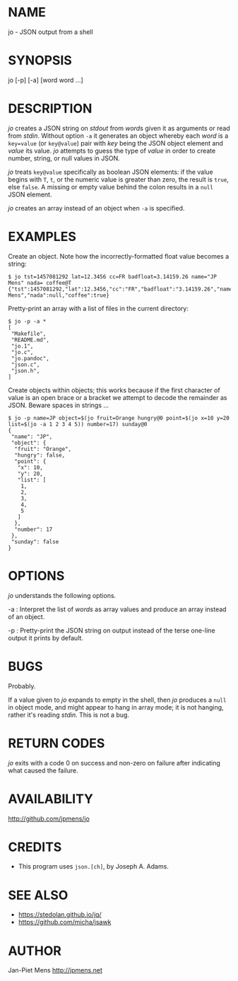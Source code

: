 NAME
====

jo - JSON output from a shell

SYNOPSIS
========

jo [-p] [-a] [word word ...]

DESCRIPTION
===========

*jo* creates a JSON string on *stdout* from *word*s given it as
arguments or read from *stdin*. Without option `-a` it generates an
object whereby each *word* is a `key=value` (or `key@value`) pair with
*key* being the JSON object element and *value* its value. *jo* attempts
to guess the type of *value* in order to create number, string, or null
values in JSON.

*jo* treats `key@value` specifically as boolean JSON elements: if the
value begins with `T`, `t`, or the numeric value is greater than zero,
the result is `true`, else `false`. A missing or empty value behind the
colon results in a `null` JSON element.

*jo* creates an array instead of an object when `-a` is specified.

EXAMPLES
========

Create an object. Note how the incorrectly-formatted float value becomes
a string:

    $ jo tst=1457081292 lat=12.3456 cc=FR badfloat=3.14159.26 name="JP Mens" nada= coffee@T
    {"tst":1457081292,"lat":12.3456,"cc":"FR","badfloat":"3.14159.26","name":"JP Mens","nada":null,"coffee":true}

Pretty-print an array with a list of files in the current directory:

    $ jo -p -a *
    [
     "Makefile",
     "README.md",
     "jo.1",
     "jo.c",
     "jo.pandoc",
     "json.c",
     "json.h",
    ]

Create objects within objects; this works because if the first character
of value is an open brace or a bracket we attempt to decode the
remainder as JSON. Beware spaces in strings ...

    $ jo -p name=JP object=$(jo fruit=Orange hungry@0 point=$(jo x=10 y=20 list=$(jo -a 1 2 3 4 5)) number=17) sunday@0
    {
     "name": "JP",
     "object": {
      "fruit": "Orange",
      "hungry": false,
      "point": {
       "x": 10,
       "y": 20,
       "list": [
        1,
        2,
        3,
        4,
        5
       ]
      },
      "number": 17
     },
     "sunday": false
    }

OPTIONS
=======

*jo* understands the following options.

-a
:   Interpret the list of *words* as array values and produce an array
    instead of an object.

-p
:   Pretty-print the JSON string on output instead of the terse one-line
    output it prints by default.

BUGS
====

Probably.

If a value given to *jo* expands to empty in the shell, then *jo*
produces a `null` in object mode, and might appear to hang in array
mode; it is not hanging, rather it's reading *stdin*. This is not a bug.

RETURN CODES
============

*jo* exits with a code 0 on success and non-zero on failure after
indicating what caused the failure.

AVAILABILITY
============

<http://github.com/jpmens/jo>

CREDITS
=======

-   This program uses `json.[ch]`, by Joseph A. Adams.

SEE ALSO
========

-   <https://stedolan.github.io/jq/>
-   <https://github.com/micha/jsawk>

AUTHOR
======

Jan-Piet Mens <http://jpmens.net>

